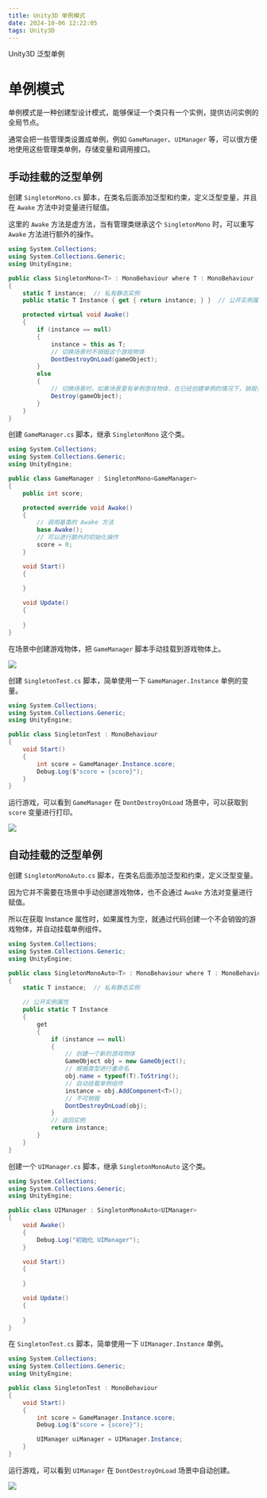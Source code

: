 ```yaml
---
title: Unity3D 单例模式
date: 2024-10-06 12:22:05
tags: Unity3D
---
```


Unity3D 泛型单例

<!--more-->

# 单例模式

单例模式是一种创建型设计模式，能够保证一个类只有一个实例，提供访问实例的全局节点。

通常会把一些管理类设置成单例，例如 `GameManager`、`UIManager` 等，可以很方便地使用这些管理类单例，存储变量和调用接口。

## 手动挂载的泛型单例

创建 `SingletonMono.cs` 脚本，在类名后面添加泛型和约束，定义泛型变量，并且在 `Awake` 方法中对变量进行赋值。

这里的 `Awake` 方法是虚方法，当有管理类继承这个 `SingletonMono` 时，可以重写 `Awake` 方法进行额外的操作。

```csharp
using System.Collections;
using System.Collections.Generic;
using UnityEngine;

public class SingletonMono<T> : MonoBehaviour where T : MonoBehaviour
{
    static T instance;  // 私有静态实例
    public static T Instance { get { return instance; } }  // 公开实例属性

    protected virtual void Awake()
    {
        if (instance == null)
        {
            instance = this as T;
            // 切换场景时不销毁这个游戏物体
            DontDestroyOnLoad(gameObject);
        }
        else
        {
            // 切换场景时，如果场景里有单例游戏物体，在已经创建单例的情况下，销毁多余的游戏物体
            Destroy(gameObject);
        }
    }
}
```

创建 `GameManager.cs` 脚本，继承 `SingletonMono` 这个类。

```csharp
using System.Collections;
using System.Collections.Generic;
using UnityEngine;

public class GameManager : SingletonMono<GameManager>
{
    public int score;

    protected override void Awake()
    {
        // 调用基类的 Awake 方法
        base.Awake();
        // 可以进行额外的初始化操作
        score = 0;
    }

    void Start()
    {
        
    }

    void Update()
    {
        
    }
}
```

在场景中创建游戏物体，把 `GameManager` 脚本手动挂载到游戏物体上。

![](../images/unity-singleton/手动挂载.png)

创建 `SingletonTest.cs` 脚本，简单使用一下 `GameManager.Instance` 单例的变量。

```csharp
using System.Collections;
using System.Collections.Generic;
using UnityEngine;

public class SingletonTest : MonoBehaviour
{
    void Start()
    {
        int score = GameManager.Instance.score;
        Debug.Log($"score = {score}");
    }
}
```

运行游戏，可以看到 `GameManager` 在 `DontDestroyOnLoad` 场景中，可以获取到 `score` 变量进行打印。

![](../images/unity-singleton/使用单例.png)

## 自动挂载的泛型单例

创建 `SingletonMonoAuto.cs` 脚本，在类名后面添加泛型和约束，定义泛型变量。

因为它并不需要在场景中手动创建游戏物体，也不会通过 `Awake` 方法对变量进行赋值。

所以在获取 Instance 属性时，如果属性为空，就通过代码创建一个不会销毁的游戏物体，并自动挂载单例组件。

```csharp
using System.Collections;
using System.Collections.Generic;
using UnityEngine;

public class SingletonMonoAuto<T> : MonoBehaviour where T : MonoBehaviour
{
    static T instance;  // 私有静态实例

    // 公开实例属性
    public static T Instance
    {
        get
        {
            if (instance == null)
            {
                // 创建一个新的游戏物体
                GameObject obj = new GameObject();
                // 根据类型进行重命名
                obj.name = typeof(T).ToString();
                // 自动挂载单例组件
                instance = obj.AddComponent<T>();
                // 不可销毁
                DontDestroyOnLoad(obj);
            }
            // 返回实例
            return instance;
        }
    }
}
```

创建一个 `UIManager.cs` 脚本，继承 `SingletonMonoAuto` 这个类。

```csharp
using System.Collections;
using System.Collections.Generic;
using UnityEngine;

public class UIManager : SingletonMonoAuto<UIManager>
{
    void Awake()
    {
        Debug.Log("初始化 UIManager");
    }

    void Start()
    {
        
    }

    void Update()
    {
        
    }
}
```

在 `SingletonTest.cs` 脚本，简单使用一下 `UIManager.Instance` 单例。

```csharp
using System.Collections;
using System.Collections.Generic;
using UnityEngine;

public class SingletonTest : MonoBehaviour
{
    void Start()
    {
        int score = GameManager.Instance.score;
        Debug.Log($"score = {score}");

        UIManager uiManager = UIManager.Instance;
    }
}
```

运行游戏，可以看到 `UIManager` 在 `DontDestroyOnLoad` 场景中自动创建。

![](../images/unity-singleton/自动挂载.png)
